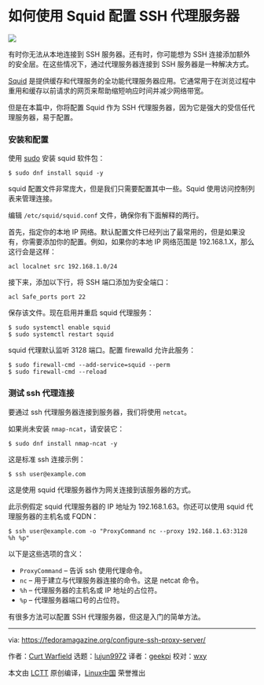 [#]: collector: (lujun9972)
[#]: translator: (geekpi)
[#]: reviewer: (wxy)
[#]: publisher: (wxy)
[#]: url: (https://linux.cn/article-12476-1.html)
[#]: subject: (How to configure an SSH proxy server with Squid)
[#]: via: (https://fedoramagazine.org/configure-ssh-proxy-server/)
[#]: author: (Curt Warfield https://fedoramagazine.org/author/rcurtiswarfield/)

如何使用 Squid 配置 SSH 代理服务器
======

![](https://img.linux.net.cn/data/attachment/album/202008/01/162730tx0czx60xs6wz00c.jpg)

有时你无法从本地连接到 SSH 服务器。还有时，你可能想为 SSH 连接添加额外的安全层。在这些情况下，通过代理服务器连接到 SSH 服务器是一种解决方式。

[Squid][2] 是提供缓存和代理服务的全功能代理服务器应用。它通常用于在浏览过程中重用和缓存以前请求的网页来帮助缩短响应时间并减少网络带宽。

但是在本篇中，你将配置 Squid 作为 SSH 代理服务器，因为它是强大的受信任代理服务器，易于配置。

### 安装和配置

使用 [sudo][3] 安装 squid 软件包：

```
$ sudo dnf install squid -y
```

squid 配置文件非常庞大，但是我们只需要配置其中一些。Squid 使用访问控制列表来管理连接。

编辑 `/etc/squid/squid.conf` 文件，确保你有下面解释的两行。

首先，指定你的本地 IP 网络。默认配置文件已经列出了最常用的，但是如果没有，你需要添加你的配置。例如，如果你的本地 IP 网络范围是 192.168.1.X，那么这行会是这样：

```
acl localnet src 192.168.1.0/24
```

接下来，添加以下行，将 SSH 端口添加为安全端口：

```
acl Safe_ports port 22
```

保存该文件。现在启用并重启 squid 代理服务：

```
$ sudo systemctl enable squid
$ sudo systemctl restart squid
```

squid 代理默认监听 3128 端口。配置 firewalld 允许此服务：

```
$ sudo firewall-cmd --add-service=squid --perm
$ sudo firewall-cmd --reload
```

### 测试 ssh 代理连接

要通过 ssh 代理服务器连接到服务器，我们将使用 `netcat`。

如果尚未安装 `nmap-ncat`，请安装它：

```
$ sudo dnf install nmap-ncat -y
```

这是标准 ssh 连接示例：

```
$ ssh user@example.com
```

这是使用 squid 代理服务器作为网关连接到该服务器的方式。

此示例假定 squid 代理服务器的 IP 地址为 192.168.1.63。你还可以使用 squid 代理服务器的主机名或 FQDN：

```
$ ssh user@example.com -o "ProxyCommand nc --proxy 192.168.1.63:3128 %h %p"
```

以下是这些选项的含义：

  * `ProxyCommand` – 告诉 ssh 使用代理命令。
  * `nc` – 用于建立与代理服务器连接的命令。这是 netcat 命令。
  * `%h` – 代理服务器的主机名或 IP 地址的占位符。
  * `%p` – 代理服务器端口号的占位符。

有很多方法可以配置 SSH 代理服务器，但这是入门​​的简单方法。

--------------------------------------------------------------------------------

via: https://fedoramagazine.org/configure-ssh-proxy-server/

作者：[Curt Warfield][a]
选题：[lujun9972][b]
译者：[geekpi](https://github.com/geekpi)
校对：[wxy](https://github.com/wxy)

本文由 [LCTT](https://github.com/LCTT/TranslateProject) 原创编译，[Linux中国](https://linux.cn/) 荣誉推出

[a]: https://fedoramagazine.org/author/rcurtiswarfield/
[b]: https://github.com/lujun9972
[1]: https://fedoramagazine.org/wp-content/uploads/2020/07/squid_ssh_proxy-816x345.png
[2]: http://www.squid-cache.org/
[3]: https://fedoramagazine.org/howto-use-sudo/
